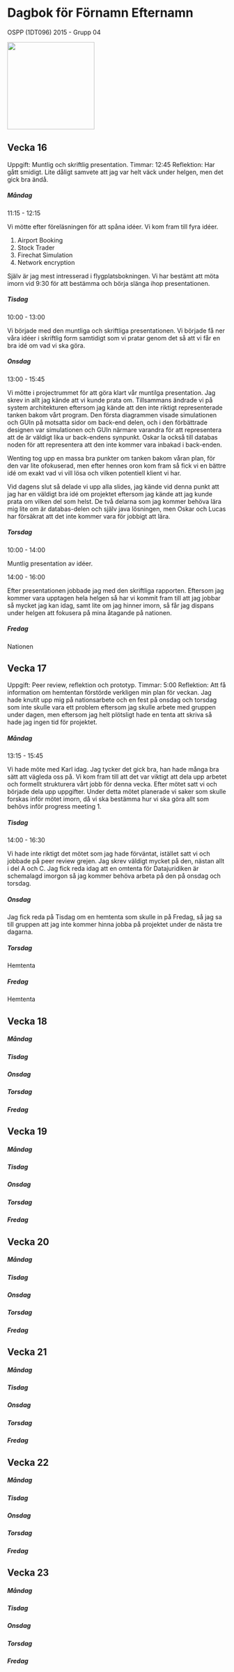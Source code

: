 # Dagbok för Förnamn Efternamn

OSPP (1DT096) 2015 - Grupp 04

<img src="../images/carl.jpg" width="200">

## Vecka 16

Uppgift: Muntlig och skriftlig presentation.
Timmar: 12:45
Reflektion: Har gått smidigt. Lite dåligt samvete att jag var helt väck under helgen, men det gick bra ändå.

##### Måndag

11:15 - 12:15

Vi mötte efter föreläsningen för att spåna idéer. 
Vi kom fram till fyra idéer.
 1. Airport Booking
 2. Stock Trader
 3. Firechat Simulation
 4. Network encryption

Själv är jag mest intresserad i flygplatsbokningen. 
Vi har bestämt att möta imorn vid 9:30 för att bestämma och börja slänga ihop presentationen. 

##### Tisdag

10:00 - 13:00

Vi började med den muntliga och skriftliga presentationen. Vi började få ner våra idéer i skriftlig form samtidigt som vi pratar genom det så att vi får en bra idé om vad vi ska göra. 

##### Onsdag

13:00 - 15:45

Vi mötte i projectrummet för att göra klart vår muntilga presentation. Jag skrev in allt jag kände att vi kunde prata om. Tillsammans ändrade vi på system architekturen eftersom jag kände att den inte riktigt representerade tanken bakom vårt program. Den första diagrammen visade simulationen och GUIn på motsatta sidor om back-end delen, och i den förbättrade designen var simulationen och GUIn närmare varandra för att representera att de är väldigt lika ur back-endens synpunkt. Oskar la också till databas noden för att representera att den inte kommer vara inbakad i back-enden. 

Wenting tog upp en massa bra punkter om tanken bakom våran plan, för den var lite ofokuserad, men efter hennes oron kom fram så fick vi en bättre idé om exakt vad vi vill lösa och vilken potentiell klient vi har. 

Vid dagens slut så delade vi upp alla slides, jag kände vid denna punkt att jag har en väldigt bra idé om projektet eftersom jag kände att jag kunde prata om vilken del som helst. De två delarna som jag kommer behöva lära mig lite om är databas-delen och själv java lösningen, men Oskar och Lucas har försäkrat att det inte kommer vara för jobbigt att lära. 

##### Torsdag

10:00 - 14:00

Muntlig presentation av idéer. 

14:00 - 16:00

Efter presentationen jobbade jag med den skriftliga rapporten. Eftersom jag kommer vara upptagen hela helgen så har vi kommit fram till att jag jobbar så mycket jag kan idag, samt lite om jag hinner imorn, så får jag dispans under helgen att fokusera på mina åtagande på nationen.

##### Fredag

Nationen

## Vecka 17

Uppgift: Peer review, reflektion och prototyp. 
Timmar: 5:00
Reflektion: Att få information om hemtentan förstörde verkligen min plan för veckan. Jag hade knutit upp mig på nationsarbete och en fest på onsdag och torsdag som inte skulle vara ett problem eftersom jag skulle arbete med gruppen under dagen, men eftersom jag helt plötsligt hade en tenta att skriva så hade jag ingen tid för projektet. 

##### Måndag

13:15 - 15:45

Vi hade möte med Karl idag. Jag tycker det gick bra, han hade många bra sätt att vägleda oss på. Vi kom fram till att det var viktigt att dela upp arbetet och formellt strukturera vårt jobb för denna vecka. Efter mötet satt vi och började dela upp uppgifter. Under detta mötet planerade vi saker som skulle forskas inför mötet imorn, då vi ska bestämma hur vi ska göra allt som behövs inför progress meeting 1. 

##### Tisdag

14:00 - 16:30

Vi hade inte riktigt det mötet som jag hade förväntat, istället satt vi och jobbade på peer review grejen. Jag skrev väldigt mycket på den, nästan allt i del A och C. Jag fick reda idag att en omtenta för Datajuridiken är schemalagd imorgon så jag kommer behöva arbeta på den på onsdag och torsdag. 

##### Onsdag

Jag fick reda på Tisdag om en hemtenta som skulle in på Fredag, så jag sa till gruppen att jag inte kommer hinna jobba på projektet under de nästa tre dagarna. 

##### Torsdag

Hemtenta

##### Fredag

Hemtenta

## Vecka 18

##### Måndag

##### Tisdag

##### Onsdag

##### Torsdag

##### Fredag

## Vecka 19

##### Måndag

##### Tisdag

##### Onsdag

##### Torsdag

##### Fredag

## Vecka 20

##### Måndag

##### Tisdag

##### Onsdag

##### Torsdag

##### Fredag

## Vecka 21

##### Måndag

##### Tisdag

##### Onsdag

##### Torsdag

##### Fredag

## Vecka 22

##### Måndag

##### Tisdag

##### Onsdag

##### Torsdag

##### Fredag

## Vecka 23

##### Måndag

##### Tisdag

##### Onsdag

##### Torsdag

##### Fredag
